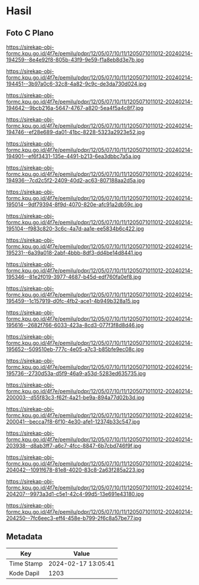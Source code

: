 # Hasil

## Foto C Plano

https://sirekap-obj-formc.kpu.go.id/4f7e/pemilu/pdpr/12/05/07/10/11/1205071011012-20240214-194259--8e4e92f8-805b-43f9-9e59-f1a8eb8d3e7b.jpg

https://sirekap-obj-formc.kpu.go.id/4f7e/pemilu/pdpr/12/05/07/10/11/1205071011012-20240214-194451--3b97a0c6-32c8-4a82-9c9c-de3da730d024.jpg

https://sirekap-obj-formc.kpu.go.id/4f7e/pemilu/pdpr/12/05/07/10/11/1205071011012-20240214-194642--9bcb216a-5647-4767-a820-5ea4f5a4c8f7.jpg

https://sirekap-obj-formc.kpu.go.id/4f7e/pemilu/pdpr/12/05/07/10/11/1205071011012-20240214-194746--ef28e689-da01-41bc-8228-5323a2923e52.jpg

https://sirekap-obj-formc.kpu.go.id/4f7e/pemilu/pdpr/12/05/07/10/11/1205071011012-20240214-194901--ef6f3431-135e-4491-b213-6ea3dbbc7a5a.jpg

https://sirekap-obj-formc.kpu.go.id/4f7e/pemilu/pdpr/12/05/07/10/11/1205071011012-20240214-194936--7cd2c5f2-2409-40d2-ac63-807188aa2d5a.jpg

https://sirekap-obj-formc.kpu.go.id/4f7e/pemilu/pdpr/12/05/07/10/11/1205071011012-20240214-195014--9df79394-8f9d-4070-820e-afc91a2db59c.jpg

https://sirekap-obj-formc.kpu.go.id/4f7e/pemilu/pdpr/12/05/07/10/11/1205071011012-20240214-195104--f983c820-3c6c-4a7d-aa1e-ee5834b6c422.jpg

https://sirekap-obj-formc.kpu.go.id/4f7e/pemilu/pdpr/12/05/07/10/11/1205071011012-20240214-195231--6a39a018-2abf-4bbb-8df3-dd4be14d8441.jpg

https://sirekap-obj-formc.kpu.go.id/4f7e/pemilu/pdpr/12/05/07/10/11/1205071011012-20240214-195346--81e2f019-3977-4687-b45d-edf760fa0ef8.jpg

https://sirekap-obj-formc.kpu.go.id/4f7e/pemilu/pdpr/12/05/07/10/11/1205071011012-20240214-195459--1c157919-d0fc-4fb2-ace1-4b949b328a15.jpg

https://sirekap-obj-formc.kpu.go.id/4f7e/pemilu/pdpr/12/05/07/10/11/1205071011012-20240214-195616--2682f766-6033-423a-8cd3-077f3f8d8d46.jpg

https://sirekap-obj-formc.kpu.go.id/4f7e/pemilu/pdpr/12/05/07/10/11/1205071011012-20240214-195652--509510eb-777c-4e05-a7c3-b85bfe9ec08c.jpg

https://sirekap-obj-formc.kpu.go.id/4f7e/pemilu/pdpr/12/05/07/10/11/1205071011012-20240214-195736--2730d53a-d5f9-46a9-a53d-5283ed635735.jpg

https://sirekap-obj-formc.kpu.go.id/4f7e/pemilu/pdpr/12/05/07/10/11/1205071011012-20240214-200003--d55f83c3-f62f-4a21-be9a-894a77d02b3d.jpg

https://sirekap-obj-formc.kpu.go.id/4f7e/pemilu/pdpr/12/05/07/10/11/1205071011012-20240214-200041--becca7f8-6f10-4e30-afe1-12374b33c547.jpg

https://sirekap-obj-formc.kpu.go.id/4f7e/pemilu/pdpr/12/05/07/10/11/1205071011012-20240214-203938--d8ab3ff7-a6c7-4fcc-8847-6b7cbd746f9f.jpg

https://sirekap-obj-formc.kpu.go.id/4f7e/pemilu/pdpr/12/05/07/10/11/1205071011012-20240214-204042--1091f678-81e8-4020-83c8-2a63f285a223.jpg

https://sirekap-obj-formc.kpu.go.id/4f7e/pemilu/pdpr/12/05/07/10/11/1205071011012-20240214-204207--9973a3d1-c5e1-42c4-99d5-13e691e43180.jpg

https://sirekap-obj-formc.kpu.go.id/4f7e/pemilu/pdpr/12/05/07/10/11/1205071011012-20240214-204250--7fc6eec3-eff4-458e-b799-2f6c8a57be77.jpg


## Metadata

| Key        | Value               |
| ---------- | ------------------- |
| Time Stamp | 2024-02-17 13:05:41 |
| Kode Dapil | 1203                |



